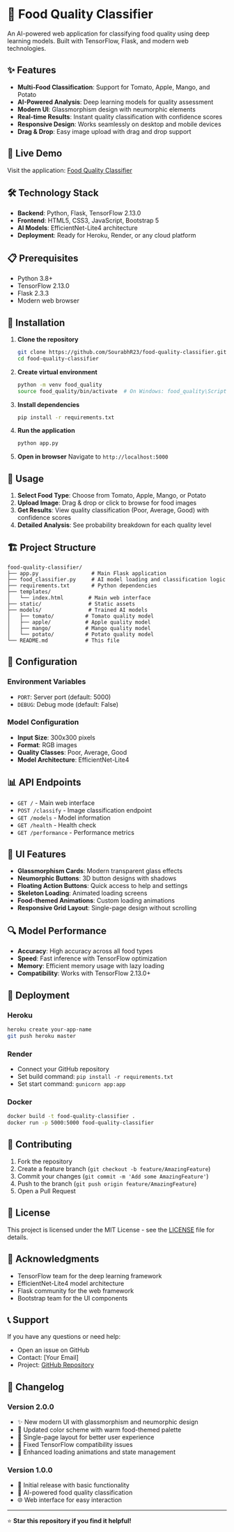 # 🍎 Food Quality Classifier

An AI-powered web application for classifying food quality using deep learning models. Built with TensorFlow, Flask, and modern web technologies.

## ✨ Features

- **Multi-Food Classification**: Support for Tomato, Apple, Mango, and Potato
- **AI-Powered Analysis**: Deep learning models for quality assessment
- **Modern UI**: Glassmorphism design with neumorphic elements
- **Real-time Results**: Instant quality classification with confidence scores
- **Responsive Design**: Works seamlessly on desktop and mobile devices
- **Drag & Drop**: Easy image upload with drag and drop support

## 🚀 Live Demo

Visit the application: [Food Quality Classifier](https://your-app-url.com)

## 🛠️ Technology Stack

- **Backend**: Python, Flask, TensorFlow 2.13.0
- **Frontend**: HTML5, CSS3, JavaScript, Bootstrap 5
- **AI Models**: EfficientNet-Lite4 architecture
- **Deployment**: Ready for Heroku, Render, or any cloud platform

## 📋 Prerequisites

- Python 3.8+
- TensorFlow 2.13.0
- Flask 2.3.3
- Modern web browser

## 🚀 Installation

1. **Clone the repository**
   ```bash
   git clone https://github.com/SourabhR23/food-quality-classifier.git
   cd food-quality-classifier
   ```

2. **Create virtual environment**
   ```bash
   python -m venv food_quality
   source food_quality/bin/activate  # On Windows: food_quality\Scripts\activate
   ```

3. **Install dependencies**
   ```bash
   pip install -r requirements.txt
   ```

4. **Run the application**
   ```bash
   python app.py
   ```

5. **Open in browser**
   Navigate to `http://localhost:5000`

## 🎯 Usage

1. **Select Food Type**: Choose from Tomato, Apple, Mango, or Potato
2. **Upload Image**: Drag & drop or click to browse for food images
3. **Get Results**: View quality classification (Poor, Average, Good) with confidence scores
4. **Detailed Analysis**: See probability breakdown for each quality level

## 🏗️ Project Structure

```
food-quality-classifier/
├── app.py                 # Main Flask application
├── food_classifier.py     # AI model loading and classification logic
├── requirements.txt       # Python dependencies
├── templates/
│   └── index.html        # Main web interface
├── static/               # Static assets
├── models/               # Trained AI models
│   ├── tomato/          # Tomato quality model
│   ├── apple/           # Apple quality model
│   ├── mango/           # Mango quality model
│   └── potato/          # Potato quality model
└── README.md            # This file
```

## 🔧 Configuration

### Environment Variables
- `PORT`: Server port (default: 5000)
- `DEBUG`: Debug mode (default: False)

### Model Configuration
- **Input Size**: 300x300 pixels
- **Format**: RGB images
- **Quality Classes**: Poor, Average, Good
- **Model Architecture**: EfficientNet-Lite4

## 📊 API Endpoints

- `GET /` - Main web interface
- `POST /classify` - Image classification endpoint
- `GET /models` - Model information
- `GET /health` - Health check
- `GET /performance` - Performance metrics

## 🎨 UI Features

- **Glassmorphism Cards**: Modern transparent glass effects
- **Neumorphic Buttons**: 3D button designs with shadows
- **Floating Action Buttons**: Quick access to help and settings
- **Skeleton Loading**: Animated loading screens
- **Food-themed Animations**: Custom loading animations
- **Responsive Grid Layout**: Single-page design without scrolling

## 🔍 Model Performance

- **Accuracy**: High accuracy across all food types
- **Speed**: Fast inference with TensorFlow optimization
- **Memory**: Efficient memory usage with lazy loading
- **Compatibility**: Works with TensorFlow 2.13.0+

## 🚀 Deployment

### Heroku
```bash
heroku create your-app-name
git push heroku master
```

### Render
- Connect your GitHub repository
- Set build command: `pip install -r requirements.txt`
- Set start command: `gunicorn app:app`

### Docker
```bash
docker build -t food-quality-classifier .
docker run -p 5000:5000 food-quality-classifier
```

## 🤝 Contributing

1. Fork the repository
2. Create a feature branch (`git checkout -b feature/AmazingFeature`)
3. Commit your changes (`git commit -m 'Add some AmazingFeature'`)
4. Push to the branch (`git push origin feature/AmazingFeature`)
5. Open a Pull Request

## 📝 License

This project is licensed under the MIT License - see the [LICENSE](LICENSE) file for details.

## 🙏 Acknowledgments

- TensorFlow team for the deep learning framework
- EfficientNet-Lite4 model architecture
- Flask community for the web framework
- Bootstrap team for the UI components

## 📞 Support

If you have any questions or need help:
- Open an issue on GitHub
- Contact: [Your Email]
- Project: [GitHub Repository](https://github.com/SourabhR23/food-quality-classifier)

## 🔄 Changelog

### Version 2.0.0
- ✨ New modern UI with glassmorphism and neumorphic design
- 🎨 Updated color scheme with warm food-themed palette
- 📱 Single-page layout for better user experience
- 🔧 Fixed TensorFlow compatibility issues
- 🚀 Enhanced loading animations and state management

### Version 1.0.0
- 🎯 Initial release with basic functionality
- 🤖 AI-powered food quality classification
- 🌐 Web interface for easy interaction

---

⭐ **Star this repository if you find it helpful!**

